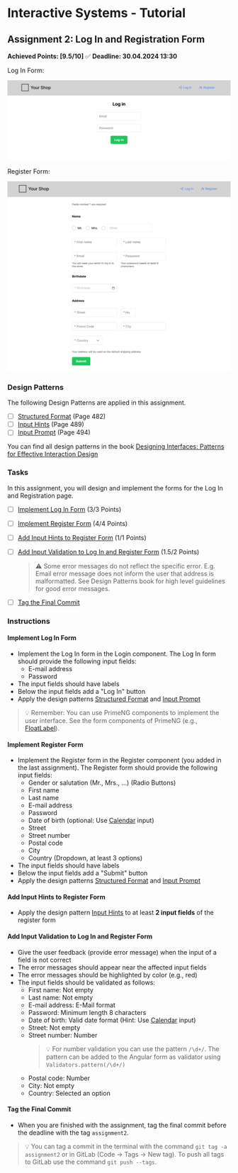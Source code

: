 # Interactive Systems - Tutorial

## Assignment 2: Log In and Registration Form

**Achieved Points: [9.5/10]** ✅ 
**Deadline: 30.04.2024 13:30**  

Log In Form:

<img src="images/assignment2_teaser_1.png"  width="600">

Register Form:

<img src="images/assignment2_teaser_2.png"  width="600">

### Design Patterns

The following Design Patterns are applied in this assignment.

- [ ] [Structured Format](https://ebookcentral.proquest.com/lib/uni-konstanz/reader.action?docID=5996435&ppg=502) (Page 482)
- [ ] [Input Hints](https://ebookcentral.proquest.com/lib/uni-konstanz/reader.action?docID=5996435&ppg=509) (Page 489)
- [ ] [Input Prompt](https://ebookcentral.proquest.com/lib/uni-konstanz/reader.action?docID=5996435&ppg=514) (Page 494)

You can find all design patterns in the book [Designing Interfaces: Patterns for Effective Interaction Design](https://ebookcentral.proquest.com/lib/uni-konstanz/detail.action?docID=5996435)

### Tasks

In this assignment, you will design and implement the forms for the Log In and Registration page. 

- [ ] [Implement Log In Form](#implement-log-in-form) (3/3 Points)
- [ ] [Implement Register Form](#implement-register-form) (4/4 Points)
- [ ] [Add Input Hints to Register Form](#add-input-hints-to-register-form) (1/1 Points)
- [ ] [Add Input Validation to Log In and Register Form](#add-input-validation-to-log-in-and-register-form) (1.5/2 Points)
  
  > ⚠️ Some error messages do not reflect the specific error. E.g. Email error message does not inform the user that address is malformatted. See Design Patterns book for high level guidelines for good error messages.
- [ ] [Tag the Final Commit](#tag-the-final-commit)

### Instructions

#### Implement Log In Form

- Implement the Log In form in the Login component. The Log In form should provide the following input fields:
    - E-mail address
    - Password
- The input fields should have labels
- Below the input fields add a "Log In" button
- Apply the design patterns [Structured Format](https://ebookcentral.proquest.com/lib/uni-konstanz/reader.action?docID=5996435&ppg=502) and [Input Prompt](https://ebookcentral.proquest.com/lib/uni-konstanz/reader.action?docID=5996435&ppg=514)

> 💡 Remember: You can use PrimeNG components to implement the user interface. See the form components of PrimeNG (e.g., [FloatLabel](https://primeng.org/floatlabel)).

#### Implement Register Form

- Implement the Register form in the Register component (you added in the last assignment). The Register form should provide the following input fields:
    - Gender or salutation (Mr., Mrs., ...) (Radio Buttons)
    - First name
    - Last name
    - E-mail address
    - Password
    - Date of birth (optional: Use [Calendar](https://primeng.org/calendar) input)
    - Street
    - Street number
    - Postal code
    - City
    - Country (Dropdown, at least 3 options)
- The input fields should have labels
- Below the input fields add a "Submit" button
- Apply the design patterns [Structured Format](https://ebookcentral.proquest.com/lib/uni-konstanz/reader.action?docID=5996435&ppg=502) and [Input Prompt](https://ebookcentral.proquest.com/lib/uni-konstanz/reader.action?docID=5996435&ppg=514)

#### Add Input Hints to Register Form

- Apply the design pattern [Input Hints](https://ebookcentral.proquest.com/lib/uni-konstanz/reader.action?docID=5996435&ppg=509) to at least **2 input fields** of the register form

#### Add Input Validation to Log In and Register Form

- Give the user feedback (provide error message) when the input of a field is not correct
- The error messages should appear near the affected input fields
- The error messages should be highlighted by color (e.g., red)
- The input fields should be validated as follows:
    - First name: Not empty
    - Last name: Not empty
    - E-mail address: E-Mail format
    - Password: Minimum length 8 characters
    - Date of birth: Valid date format (Hint: Use [Calendar](https://primeng.org/calendar) input)
    - Street: Not empty
    - Street number: Number
      > 💡 For number validation you can use the pattern `/\d+/`. The pattern can be added to the Angular form as validator using `Validators.pattern(/\d+/)`
    - Postal code: Number
    - City: Not empty
    - Country: Selected an option

#### Tag the Final Commit

- When you are finished with the assignment, tag the final commit before the deadline with the tag `assignment2`.

> 💡 You can tag a commit in the terminal with the command `git tag -a assignment2` or in GitLab (Code -> Tags -> New tag). To push all tags to GitLab use the command `git push --tags`.
